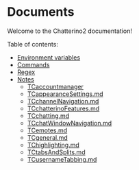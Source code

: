 # Documents

Welcome to the Chatterino2 documentation!

Table of contents:
  - [Environment variables](ENV.md)
  - [Commands](Commands.md)
  - [Regex](Regex.md)
  - [Notes](notes/README.md)
    - [TCaccountmanager](notes/TCaccountmanager.md)
    - [TCappearanceSettings.md](notes/TCappearanceSettings.md)
    - [TCchannelNavigation.md](notes/TCchannelNavigation.md)
    - [TCchatterinoFeatures.md](notes/TCchatterinoFeatures.md)
    - [TCchatting.md](notes/TCchatting.md)
    - [TCchatWindowNavigation.md](notes/TCchatWindowNavigation.md)
    - [TCemotes.md](notes/TCemotes.md)
    - [TCgeneral.md](notes/TCgeneral.md)
    - [TChighlighting.md](notes/TChighlighting.md)
    - [TCtabsAndSplits.md](notes/TCtabsAndSplits.md)
    - [TCusernameTabbing.md](notes/TCusernameTabbing.md)

